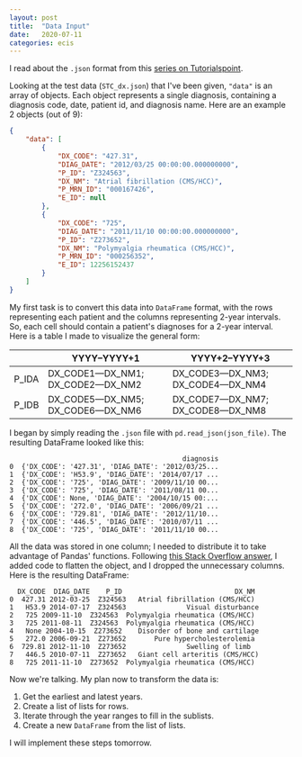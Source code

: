 ```yaml
---
layout: post
title:  "Data Input"
date:   2020-07-11
categories: ecis
---
```


I read about the `.json` format from this
[series on Tutorialspoint](https://www.tutorialspoint.com/json/json_overview.htm).

Looking at the test data (`STC_dx.json`) that I've been given,
`"data"` is an array of objects.
Each object represents a single diagnosis,
containing a diagnosis code, date, patient id, and diagnosis name.
Here are an example 2 objects (out of 9):
```json
{
    "data": [
        {
            "DX_CODE": "427.31",
            "DIAG_DATE": "2012/03/25 00:00:00.000000000",
            "P_ID": "Z324563",
            "DX_NM": "Atrial fibrillation (CMS/HCC)",
            "P_MRN_ID": "000167426",
            "E_ID": null
        },
        {
            "DX_CODE": "725",
            "DIAG_DATE": "2011/11/10 00:00:00.000000000",
            "P_ID": "Z273652",
            "DX_NM": "Polymyalgia rheumatica (CMS/HCC)",
            "P_MRN_ID": "000256352",
            "E_ID": 12256152437
        }
    ]
}
```

My first task is to convert this data into `DataFrame` format, with the rows
representing each patient and the columns representing 2-year intervals.
So, each cell should contain a patient's diagnoses for a 2-year interval.
Here is a table I made to visualize the general form:

|       | YYYY–YYYY+1                      | YYYY+2–YYYY+3                    |
|-------|----------------------------------|----------------------------------|
| P_IDA | DX_CODE1—DX_NM1; DX_CODE2—DX_NM2 | DX_CODE3—DX_NM3; DX_CODE4—DX_NM4 |
| P_IDB | DX_CODE5—DX_NM5; DX_CODE6—DX_NM6 | DX_CODE7—DX_NM7; DX_CODE8—DX_NM8 |

I began by simply reading the `.json` file with `pd.read_json(json_file)`.
The resulting DataFrame looked like this:
```
                                           diagnosis
0  {'DX_CODE': '427.31', 'DIAG_DATE': '2012/03/25...
1  {'DX_CODE': 'H53.9', 'DIAG_DATE': '2014/07/17 ...
2  {'DX_CODE': '725', 'DIAG_DATE': '2009/11/10 00...
3  {'DX_CODE': '725', 'DIAG_DATE': '2011/08/11 00...
4  {'DX_CODE': None, 'DIAG_DATE': '2004/10/15 00:...
5  {'DX_CODE': '272.0', 'DIAG_DATE': '2006/09/21 ...
6  {'DX_CODE': '729.81', 'DIAG_DATE': '2012/11/10...
7  {'DX_CODE': '446.5', 'DIAG_DATE': '2010/07/11 ...
8  {'DX_CODE': '725', 'DIAG_DATE': '2011/11/10 00...
```

All the data was stored in one column;
I needed to distribute it to take advantage of Pandas' functions.
Following [this Stack Overflow answer](https://stackoverflow.com/a/53967353/14106506),
I added code to flatten the object, and I dropped the unnecessary columns.
Here is the resulting DataFrame:
```
  DX_CODE  DIAG_DATE 	P_ID                         	DX_NM
0  427.31 2012-03-25  Z324563 	Atrial fibrillation (CMS/HCC)
1   H53.9 2014-07-17  Z324563            	Visual disturbance
2 	725 2009-11-10  Z324563  Polymyalgia rheumatica (CMS/HCC)
3 	725 2011-08-11  Z324563  Polymyalgia rheumatica (CMS/HCC)
4	None 2004-10-15  Z273652	Disorder of bone and cartilage
5   272.0 2006-09-21  Z273652     	Pure hypercholesterolemia
6  729.81 2012-11-10  Z273652              	Swelling of limb
7   446.5 2010-07-11  Z273652	Giant cell arteritis (CMS/HCC)
8 	725 2011-11-10  Z273652  Polymyalgia rheumatica (CMS/HCC)
```

Now we're talking. My plan now to transform the data is:
1. Get the earliest and latest years.
2. Create a list of lists for rows.
3. Iterate through the year ranges to fill in the sublists.
4. Create a new `DataFrame` from the list of lists.

I will implement these steps tomorrow.
